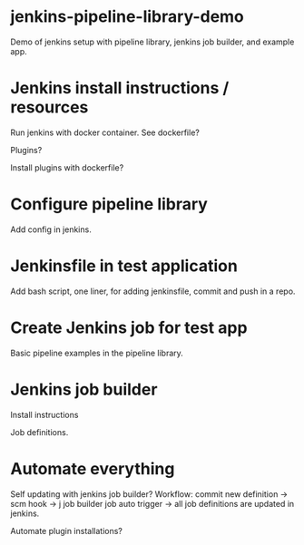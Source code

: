 # jenkins-pipeline-library-demo
Demo of jenkins setup with pipeline library, jenkins job builder, and example app.

# Jenkins install instructions / resources

Run jenkins with docker container. See dockerfile?

Plugins? 

Install plugins with dockerfile? 

# Configure pipeline library
Add config in jenkins.

# Jenkinsfile in test application

Add bash script, one liner, for adding jenkinsfile, commit and push in a repo.

# Create Jenkins job for test app
Basic pipeline examples in the pipeline library.

# Jenkins job builder
Install instructions

Job definitions.

# Automate everything
Self updating with jenkins job builder? 
Workflow: commit new definition -> scm hook -> j job builder job auto trigger
-> all job definitions are updated in jenkins.

Automate plugin installations?

